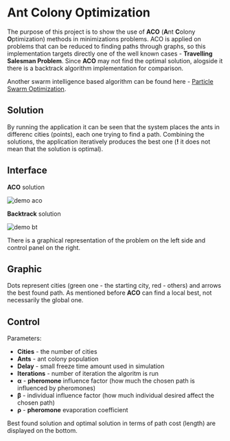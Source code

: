 # Ant Colony Optimization

The purpose of this project is to show the use of **ACO** (**A**nt **C**olony **O**ptimization)
methods in minimizations problems. ACO is applied on problems that can be reduced to finding paths
through graphs, so this implementation targets directly one of the well known cases - **Travelling
Salesman Problem**. Since **ACO** may not find the optimal solution, alogside it there is a backtrack
algorithm implementation for comparison.

Another swarm intelligence based algorithm can be found here -
[Particle Swarm Optimization](https://github.com/Iulian-Stan/ParticleSwarmOptimization).

## Solution

By running the application it can be seen that the system places the ants in differenc cities (points),
each one trying to find a path. Combining the solutions, the application iteratively produces the
best one (**!** it does not mean that the solution is optimal).

## Interface

**ACO** solution

![demo aco](https://raw.githubusercontent.com/Iulian-Stan/AntColonyOptimization/007bc8ab8c6d810cbf6e76083c8fa28b72f6b0fc/demo%20aco.PNG)

**Backtrack** solution

![demo bt](https://raw.githubusercontent.com/Iulian-Stan/AntColonyOptimization/007bc8ab8c6d810cbf6e76083c8fa28b72f6b0fc/demo%20bt.PNG)

There is a graphical representation of the problem on the left side and control panel on the right.

## Graphic
Dots represent cities (green one - the starting city, red - others) and arrows the best found path.
As mentioned before **ACO** can find a local best, not necessarily the global one.

## Control
Parameters:
* **Cities** - the number of cities
* **Ants** - ant colony population
* **Delay** - small freeze time amount used in simulation
* **Iterations** - number of iteration the algoritm is run
* **α** - **pheromone** influence factor (how much the chosen path is influenced by pheromones)
* **β** - individual influence factor (how much individual desired affect the chosen path)
* **ρ** - **pheromone** evaporation coefficient

Best found solution and optimal solution in terms of path cost (length) are displayed on the bottom.
